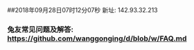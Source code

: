 ##2018年09月28日07时12分07秒 新址: 142.93.32.213
### 兔友常见问题及解答: https://github.com/wanggonging/d/blob/w/FAQ.md
